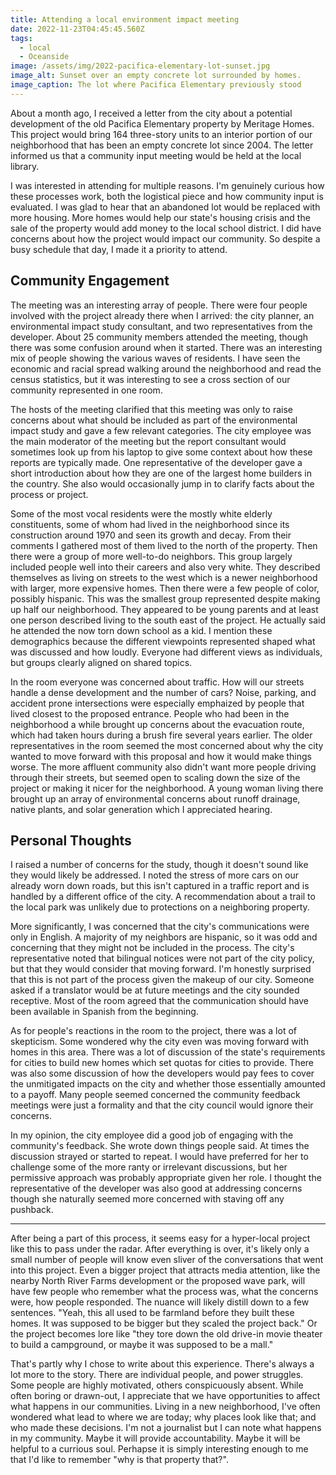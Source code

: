 ```yaml
---
title: Attending a local environment impact meeting
date: 2022-11-23T04:45:45.560Z
tags:
  - local
  - Oceanside
image: /assets/img/2022-pacifica-elementary-lot-sunset.jpg
image_alt: Sunset over an empty concrete lot surrounded by homes.
image_caption: The lot where Pacifica Elementary previously stood
---
```

About a month ago, I received a letter from the city about a potential development of the old Pacifica Elementary property by Meritage Homes. This project would bring 164 three-story units to an interior portion of our neighborhood that has been an empty concrete lot since 2004. The letter informed us that a community input meeting would be held at the local library.

I was interested in attending for multiple reasons. I'm genuinely curious how these processes work, both the logistical piece and how community input is evaluated. I was glad to hear that an abandoned lot would be replaced with more housing. More homes would help our state's housing crisis and the sale of the property would add money to the local school district. I did have concerns about how the project would impact our community. So despite a busy schedule that day, I made it a priority to attend.

## Community Engagement

The meeting was an interesting array of people. There were four people involved with the project already there when I arrived: the city planner, an environmental impact study consultant, and two representatives from the developer. About 25 community members attended the meeting, though there was some confusion around when it started. There was an interesting mix of people showing the various waves of residents. I have seen the economic and racial spread walking around the neighborhood and read the census statistics, but it was interesting to see a cross section of our community represented in one room.

The hosts of the meeting clarified that this meeting was only to raise concerns about what should be included as part of the environmental impact study and gave a few relevant categories. The city employee was the main moderator of the meeting but the report consultant would sometimes look up from his laptop to give some context about how these reports are typically made. One representative of the developer gave a short introduction about how they are one of the largest home builders in the country. She also would occasionally jump in to clarify facts about the process or project.

Some of the most vocal residents were the mostly white elderly constituents, some of whom had lived in the neighborhood since its construction around 1970 and seen its growth and decay. From their comments I gathered most of them lived to the north of the property. Then there were a group of more well-to-do neighbors. This group largely included people well into their careers and also very white. They described themselves as living on streets to the west which is a newer neighborhood with larger, more expensive homes. Then there were a few people of color, possibly hispanic. This was the smallest group represented despite making up half our neighborhood. They appeared to be young parents and at least one person described living to the south east of the project. He actually said he attended the now torn down school as a kid. I mention these demographics because the different viewpoints represented shaped what was discussed and how loudly. Everyone had different views as individuals, but groups clearly aligned on shared topics.

In the room everyone was concerned about traffic. How will our streets handle a dense development and the number of cars? Noise, parking, and accident prone intersections were especially emphaized by people that lived closest to the proposed entrance. People who had been in the neighborhood a while brought up concerns about the evacuation route, which had taken hours during a brush fire several years earlier. The older representatives in the room seemed the most concerned about why the city wanted to move forward with this proposal and how it would make things worse. The more affluent community also didn't want more people driving through their streets, but seemed open to scaling down the size of the project or making it nicer for the neighborhood. A young woman living there brought up an array of environmental concerns about runoff drainage, native plants, and solar generation which I appreciated hearing.

## Personal Thoughts

I raised a number of concerns for the study, though it doesn't sound like they would likely be addressed. I noted the stress of more cars on our already worn down roads, but this isn't captured in a traffic report and is handled by a different office of the city. A recommendation about a trail to the local park was unlikely due to protections on a neighboring property.

More significantly, I was concerned that the city's communications were only in English. A majority of my neighbors are hispanic, so it was odd and concerning that they might not be included in the process. The city's representative noted that bilingual notices were not part of the city policy, but that they would consider that moving forward. I'm honestly surprised that this is not part of the process given the makeup of our city. Someone asked if a translator would be at future meetings and the city sounded receptive. Most of the room agreed that the communication should have been available in Spanish from the beginning.

As for people's reactions in the room to the project, there was a lot of skepticism. Some wondered why the city even was moving forward with homes in this area. There was a lot of discussion of the state's requirements for cities to build new homes which set quotas for cities to provide. There was also some discussion of how the developers would pay fees to cover the unmitigated impacts on the city and whether those essentially amounted to a payoff. Many people seemed concerned the community feedback meetings were just a formality and that the city council would ignore their concerns.

In my opinion, the city employee did a good job of engaging with the community's feedback. She wrote down things people said. At times the discussion strayed or started to repeat. I would have preferred for her to challenge some of the more ranty or irrelevant discussions, but her permissive approach was probably appropriate given her role. I thought the representative of the developer was also good at addressing concerns though she naturally seemed more concerned with staving off any pushback.

---

After being a part of this process, it seems easy for a hyper-local project like this to pass under the radar. After everything is over, it's likely only a small number of people will know even sliver of the conversations that went into this project. Even a bigger project that attracts media attention, like the nearby North River Farms development or the proposed wave park, will have few people who remember what the process was, what the concerns were, how people responded. The nuance will likely distill down to a few sentences. "Yeah, this all used to be farmland before they built these homes. It was supposed to be bigger but they scaled the project back." Or the project becomes lore like "they tore down the old drive-in movie theater to build a campground, or maybe it was supposed to be a mall."

That's partly why I chose to write about this experience. There's always a lot more to the story. There are individual people, and power struggles. Some people are highly motivated, others conspicuously absent. While often boring or drawn-out, I appreciate that we have opportunities to affect what happens in our communities. Living in a new neighborhood, I've often wondered what lead to where we are today; why places look like that; and who made these decisions. I'm not a journalist but I can note what happens in my community. Maybe it will provide accountability. Maybe it will be helpful to a currious soul. Perhapse it is simply interesting enough to me that I'd like to remember "why is that property that?".
